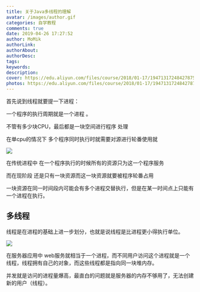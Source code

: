 ```yaml
---
title: 关于Java多线程的理解
avatar: /images/author.gif
categories: 自学教程
comments: true
date: 2019-04-26 17:27:52
author: MoMik
authorLink:
authorAbout:
authorDesc:
tags:
keywords:
description:
cover: https://edu.aliyun.com/files/course/2018/01-17/194713172484278756.png
photos: https://edu.aliyun.com/files/course/2018/01-17/194713172484278756.png
---
```


首先说到线程就要提一下进程：

一个程序的执行周期就是一个进程 。

不管有多少块CPU，最后都是一块空间进行程序 处理

在单cpu的情况下 多个程序同时执行时就需要对源进行轮番使用就

![](http://b.jsonpop.cn/wp-content/uploads/2018/11/19455539a000209163.png)

在传统进程中 在一个程序执行的时候所有的资源只为这一个程序服务

而在现阶段 还是只有一块资源而这一块资源就要被程序轮番占用

一块资源在同一时间段内可能会有多个进程交替执行，但是在某一时间点上只能有一个进程在执行。

## 多线程

线程是在进程的基础上进一步划分，也就是说线程是比进程更小得执行单位。

![](https://edu.aliyun.com/files/course/2018/01-17/194713172484278756.png)

在服务器应用中 web服务就相当于一个进程，而不同用户访问这个进程就是一个线程，线程拥有自己的对象，而这些线程都是指向同一块堆内存。

并发就是访问的进程量爆高，最直白的问题就是服务器的内存不够用了，无法创建新的用户（线程）。